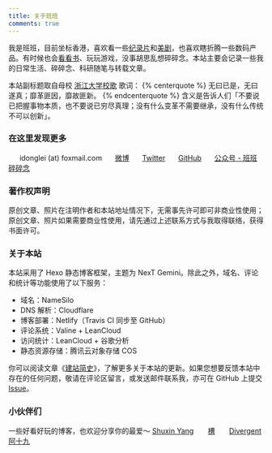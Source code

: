 ```yaml
---
title: 关于班班
comments: true
---
```

我是班班，目前坐标香港，喜欢看一些[纪录片](/posts/546f324b/)和[美剧](/posts/f90d4bca)，也喜欢瞎折腾一些数码产品。有时候也会[看看书](/books/)、玩玩游戏，没事胡思乱想碎碎念。本站主要会记录一些我的日常生活、碎碎念、科研随笔与转载文章。

本站副标题取自母校 [浙江大学校歌](https://www.bilibili.com/video/av15024170) 歌词：
{% centerquote %}
无曰已是，无曰遂真；靡革匪因，靡故匪新。
{% endcenterquote %}
含义是告诉人们「不要说已把握事物本质，也不要说已穷尽真理；没有什么变革不需要继承，没有什么传统不可以创新」。

### 在这里发现更多
　<i class="fa fa-fw fa-envelope"></i>&nbsp;&nbsp;idonglei (at) foxmail.com
　<i class="fa fa-fw fa-weibo"></i>&nbsp;&nbsp;[微博](https://weibo.com/7216640993 "@lei2rock")
　<i class="fa fa-fw fa-twitter"></i>&nbsp;&nbsp;[Twitter](https://twitter.com/lei2rock "@lei2rock")
　<i class="fa fa-fw fa-github"></i>&nbsp;&nbsp;[GitHub](https://github.com/lei2rock "@lei2rock")
　<i class="fa fa-fw fa-weixin"></i>&nbsp;&nbsp;<a data-fancybox="gallery" href="/cloud/img/wechat_channel.jpg" title="@BanbanRamble">公众号 - 班班碎碎念</a>

### 著作权声明
原创文章、照片在注明作者和本站地址情况下，无需事先许可即可非商业性使用；原创文章、照片如果需要商业性使用，请先通过上述联系方式与我取得联络，获得书面许可。
　
### 关于本站
本站采用了 Hexo 静态博客框架，主题为 NexT Gemini。除此之外，域名、评论和统计等功能使用了以下服务：
* 域名：NameSilo
* DNS 解析：Cloudflare
* 博客部署：Netlify（Travis CI 同步至 GitHub）
* 评论系统：Valine + LeanCloud
* 访问统计：LeanCloud + 谷歌分析
* 静态资源存储：腾讯云对象存储 COS

你可以阅读文章《[建站简史](/posts/82ef8c2e/)》，了解更多关于本站的更新。如果您想要反馈本站中存在的任何问题，敬请在评论区留言，或发送邮件联系我，亦可在 GitHub 上提交 [Issue](https://github.com/lei2rock/blog/issues)。

### 小伙伴们
一些好看好玩的博客，也欢迎分享你的最爱～
[Shuxin Yang](http://shuxinyang.com)　　[槽](https://miyehn.me/blog)　　[Divergent](http://dannii.cc)　　[阿十九](https://blog.ashijiu.com)
